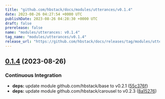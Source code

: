 ```yaml
---
title: "github.com/hbstack/docs/modules/utterances/v0.1.4"
date: 2023-08-26 04:27:54 +0000 UTC
publishDate: 2023-08-26 04:28:30 +0000 UTC
draft: false
prerelease: false
name: "modules/utterances: v0.1.4"
tag_name: "modules/utterances/v0.1.4"
release_url: "https://github.com/hbstack/docs/releases/tag/modules/utterances/v0.1.4"
---
```


## [0.1.4](https://github.com/hbstack/docs/compare/modules/utterances/v0.1.3...modules/utterances/v0.1.4) (2023-08-26)


### Continuous Integration

* **deps:** update module github.com/hbstack/base to v0.2.1 ([55c376f](https://github.com/hbstack/docs/commit/55c376f40eca361da634d1fb184ec83cb83fcab8))
* **deps:** update module github.com/hbstack/carousel to v0.2.3 ([8a15276](https://github.com/hbstack/docs/commit/8a15276f2b4e15a22c4b08c31d543904fb1fd3b7))
